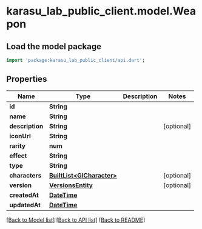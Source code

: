 # karasu_lab_public_client.model.Weapon

## Load the model package
```dart
import 'package:karasu_lab_public_client/api.dart';
```

## Properties
Name | Type | Description | Notes
------------ | ------------- | ------------- | -------------
**id** | **String** |  | 
**name** | **String** |  | 
**description** | **String** |  | [optional] 
**iconUrl** | **String** |  | 
**rarity** | **num** |  | 
**effect** | **String** |  | 
**type** | **String** |  | 
**characters** | [**BuiltList&lt;GICharacter&gt;**](GICharacter.md) |  | [optional] 
**version** | [**VersionsEntity**](VersionsEntity.md) |  | [optional] 
**createdAt** | [**DateTime**](DateTime.md) |  | 
**updatedAt** | [**DateTime**](DateTime.md) |  | 

[[Back to Model list]](../README.md#documentation-for-models) [[Back to API list]](../README.md#documentation-for-api-endpoints) [[Back to README]](../README.md)


